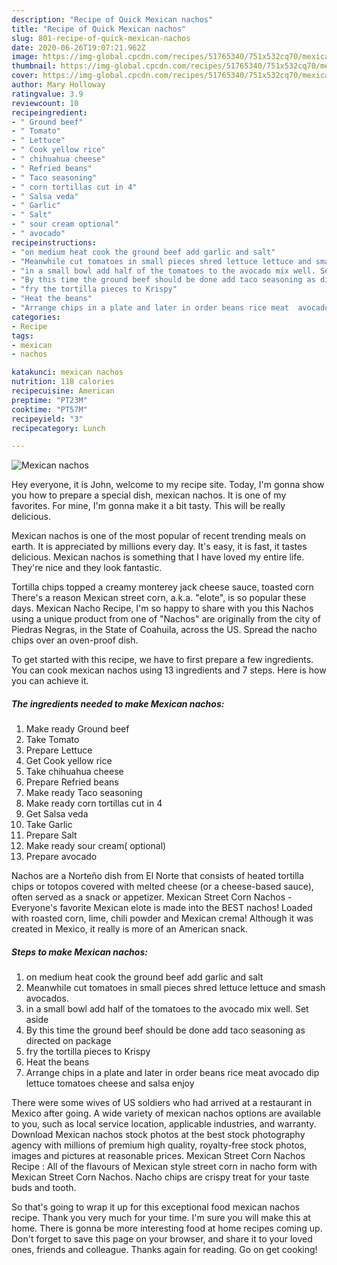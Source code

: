 ```yaml
---
description: "Recipe of Quick Mexican nachos"
title: "Recipe of Quick Mexican nachos"
slug: 801-recipe-of-quick-mexican-nachos
date: 2020-06-26T19:07:21.962Z
image: https://img-global.cpcdn.com/recipes/51765340/751x532cq70/mexican-nachos-recipe-main-photo.jpg
thumbnail: https://img-global.cpcdn.com/recipes/51765340/751x532cq70/mexican-nachos-recipe-main-photo.jpg
cover: https://img-global.cpcdn.com/recipes/51765340/751x532cq70/mexican-nachos-recipe-main-photo.jpg
author: Mary Holloway
ratingvalue: 3.9
reviewcount: 10
recipeingredient:
- " Ground beef"
- " Tomato"
- " Lettuce"
- " Cook yellow rice"
- " chihuahua cheese"
- " Refried beans"
- " Taco seasoning"
- " corn tortillas cut in 4"
- " Salsa veda"
- " Garlic"
- " Salt"
- " sour cream optional"
- " avocado"
recipeinstructions:
- "on medium heat cook the ground beef add garlic and salt"
- "Meanwhile cut tomatoes in small pieces shred lettuce lettuce and smash avocados."
- "in a small bowl add half of the tomatoes to the avocado mix well. Set aside"
- "By this time the ground beef should be done add taco seasoning as directed on package"
- "fry the tortilla pieces to Krispy"
- "Heat the beans"
- "Arrange chips in a plate and later in order beans rice meat  avocado dip lettuce tomatoes cheese and salsa enjoy"
categories:
- Recipe
tags:
- mexican
- nachos

katakunci: mexican nachos 
nutrition: 118 calories
recipecuisine: American
preptime: "PT23M"
cooktime: "PT57M"
recipeyield: "3"
recipecategory: Lunch

---
```



![Mexican nachos](https://img-global.cpcdn.com/recipes/51765340/751x532cq70/mexican-nachos-recipe-main-photo.jpg)

Hey everyone, it is John, welcome to my recipe site. Today, I'm gonna show you how to prepare a special dish, mexican nachos. It is one of my favorites. For mine, I'm gonna make it a bit tasty. This will be really delicious.

Mexican nachos is one of the most popular of recent trending meals on earth. It is appreciated by millions every day. It's easy, it is fast, it tastes delicious. Mexican nachos is something that I have loved my entire life. They're nice and they look fantastic.

Tortilla chips topped a creamy monterey jack cheese sauce, toasted corn There&#39;s a reason Mexican street corn, a.k.a. &#34;elote&#34;, is so popular these days. Mexican Nacho Recipe, I&#39;m so happy to share with you this Nachos using a unique product from one of &#34;Nachos&#34; are originally from the city of Piedras Negras, in the State of Coahuila, across the US. Spread the nacho chips over an oven-proof dish.


To get started with this recipe, we have to first prepare a few ingredients. You can cook mexican nachos using 13 ingredients and 7 steps. Here is how you can achieve it.

<!--inarticleads1-->

##### The ingredients needed to make Mexican nachos:

1. Make ready  Ground beef
1. Take  Tomato
1. Prepare  Lettuce
1. Get  Cook yellow rice
1. Take  chihuahua cheese
1. Prepare  Refried beans
1. Make ready  Taco seasoning
1. Make ready  corn tortillas cut in 4
1. Get  Salsa veda
1. Take  Garlic
1. Prepare  Salt
1. Make ready  sour cream( optional)
1. Prepare  avocado


Nachos are a Norteño dish from El Norte that consists of heated tortilla chips or totopos covered with melted cheese (or a cheese-based sauce), often served as a snack or appetizer. Mexican Street Corn Nachos - Everyone&#39;s favorite Mexican elote is made into the BEST nachos! Loaded with roasted corn, lime, chili powder and Mexican crema! Although it was created in Mexico, it really is more of an American snack. 

<!--inarticleads2-->

##### Steps to make Mexican nachos:

1. on medium heat cook the ground beef add garlic and salt
1. Meanwhile cut tomatoes in small pieces shred lettuce lettuce and smash avocados.
1. in a small bowl add half of the tomatoes to the avocado mix well. Set aside
1. By this time the ground beef should be done add taco seasoning as directed on package
1. fry the tortilla pieces to Krispy
1. Heat the beans
1. Arrange chips in a plate and later in order beans rice meat  avocado dip lettuce tomatoes cheese and salsa enjoy


There were some wives of US soldiers who had arrived at a restaurant in Mexico after going. A wide variety of mexican nachos options are available to you, such as local service location, applicable industries, and warranty. Download Mexican nachos stock photos at the best stock photography agency with millions of premium high quality, royalty-free stock photos, images and pictures at reasonable prices. Mexican Street Corn Nachos Recipe : All of the flavours of Mexican style street corn in nacho form with Mexican Street Corn Nachos. Nacho chips are crispy treat for your taste buds and tooth. 

So that's going to wrap it up for this exceptional food mexican nachos recipe. Thank you very much for your time. I'm sure you will make this at home. There is gonna be more interesting food at home recipes coming up. Don't forget to save this page on your browser, and share it to your loved ones, friends and colleague. Thanks again for reading. Go on get cooking!
